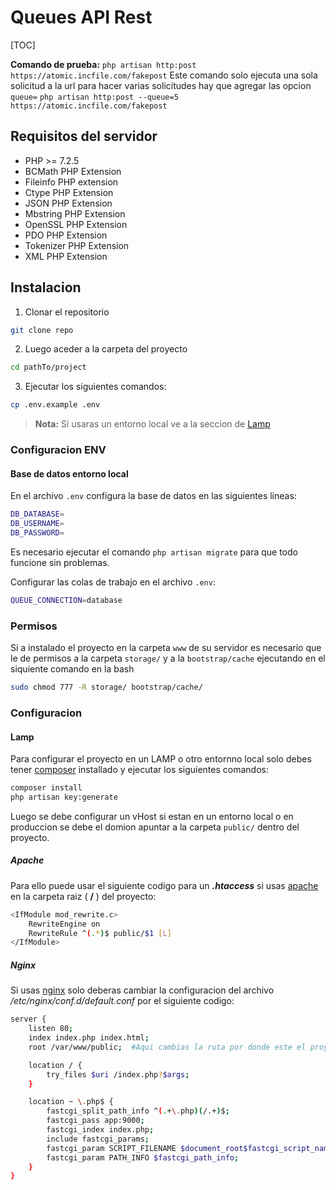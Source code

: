 # Queues API Rest

[TOC]

**Comando de prueba:** 
`php artisan http:post https://atomic.incfile.com/fakepost`
Este comando solo ejecuta una sola solicitud a la url
para hacer varias solicitudes hay que agregar las opcion `queue=`
`php artisan http:post --queue=5 https://atomic.incfile.com/fakepost`

## Requisitos del servidor
- PHP >= 7.2.5
- BCMath PHP Extension
- Fileinfo PHP extension
- Ctype PHP Extension
- JSON PHP Extension
- Mbstring PHP Extension
- OpenSSL PHP Extension
- PDO PHP Extension
- Tokenizer PHP Extension
- XML PHP Extension

## Instalacion
1.  Clonar el repositorio
```bash
git clone repo
```
2.  Luego aceder a la carpeta del proyecto 
```bash
cd pathTo/project
```
3.  Ejecutar los siguientes comandos:
```bash
cp .env.example .env
```
> **Nota:** 
> Si usaras un entorno local ve a la seccion de [Lamp][Lamp]

### Configuracion ENV

#### Base de datos entorno local
En el archivo `.env` configura la base de datos en las siguientes lineas:
```bash
DB_DATABASE=
DB_USERNAME=
DB_PASSWORD=
```
Es necesario ejecutar el comando `php artisan migrate` para que todo funcione sin problemas.


Configurar las colas de trabajo en el archivo `.env`:
```bash
QUEUE_CONNECTION=database
```

### Permisos
Si a instalado el proyecto en la carpeta `www` de su servidor es necesario que le de permisos a la carpeta `storage/` y a la `bootstrap/cache` ejecutando en el siquiente comando en la bash
```bash
sudo chmod 777 -R storage/ bootstrap/cache/
```

### Configuracion

#### Lamp
Para configurar el proyecto en un LAMP o otro entornno local solo debes tener [composer](https://getcomposer.org/download/ "composer") installado y ejecutar los siguientes comandos:
```bash
composer install 
php artisan key:generate
```
Luego se debe configurar  un vHost si estan en un entorno local o en produccion se debe el domion apuntar a la carpeta `public/` dentro del proyecto.

##### Apache
Para ello puede usar el siguiente codigo para un ***.htaccess*** si usas [apache](https://httpd.apache.org/ "apache") en la carpeta raiz ( **/** ) del proyecto:
```bash
<IfModule mod_rewrite.c>
	RewriteEngine on
	RewriteRule ^(.*)$ public/$1 [L]
</IfModule>
```
##### Nginx
Si usas [nginx](https://www.nginx.com/ "nginx") solo deberas  cambiar la configuracion del archivo */etc/nginx/conf.d/default.conf*  por el siguiente codigo:
```bash
server {
    listen 80;
    index index.php index.html;
    root /var/www/public;  #Aqui cambias la ruta por donde este el proyecto

    location / {
        try_files $uri /index.php?$args;
    }

    location ~ \.php$ {
        fastcgi_split_path_info ^(.+\.php)(/.+)$;
        fastcgi_pass app:9000;
        fastcgi_index index.php;
        include fastcgi_params;
        fastcgi_param SCRIPT_FILENAME $document_root$fastcgi_script_name;
        fastcgi_param PATH_INFO $fastcgi_path_info;
    }
}
```
[docker]: https://pandao.github.io/editor.md/en.html#Docker "docker"
[Lamp]: https://pandao.github.io/editor.md/en.html#Lamp "Lamp"